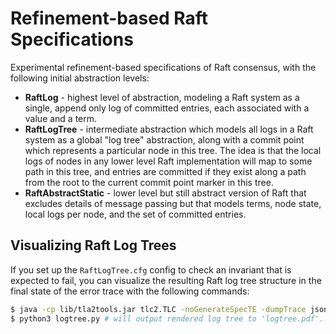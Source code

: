 # Refinement-based Raft Specifications

Experimental refinement-based specifications of Raft consensus, with the following initial abstraction levels:

- **RaftLog** - highest level of abstraction, modeling a Raft system as a single, append only log of committed entries, each associated with a value and a term.
- **RaftLogTree** - intermediate abstraction which models all logs in a Raft system as a global "log tree" abstraction, along with a commit point which represents a particular node in this tree. The idea is that the local logs of nodes in any lower level Raft implementation will map to some path in this tree, and entries are committed if they exist along a path from the root to the current commit point marker in this tree.
- **RaftAbstractStatic** - lower level but still abstract version of Raft that excludes details of message passing but that models terms, node state, local logs per node, and the set of committed entries.

## Visualizing Raft Log Trees

If you set up the `RaftLogTree.cfg` config to check an invariant that is expected to fail, you can visualize the resulting Raft log tree structure in the final state of the error trace with the following commands:
```bash
$ java -cp lib/tla2tools.jar tlc2.TLC -noGenerateSpecTE -dumpTrace json trace.json -simulate RaftLogTree
$ python3 logtree.py # will output rendered log tree to 'logtree.pdf'.
```
